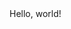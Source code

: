 <html lang="en">
  <head>
    <title>
      Hello!
    </title>
  </head>
  <body>
    Hello, world!
  </body>
</html>
